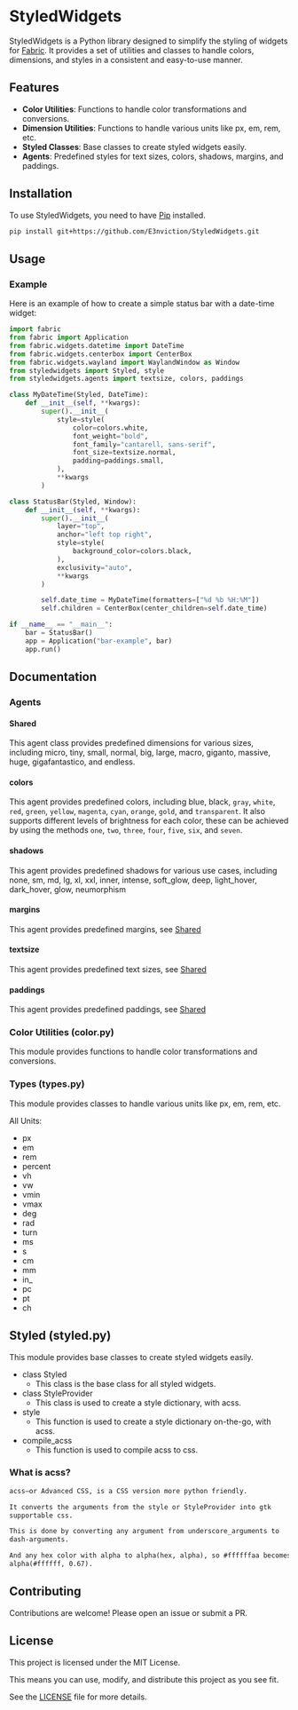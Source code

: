 # StyledWidgets

StyledWidgets is a Python library designed to simplify the styling of widgets for [Fabric](https://github.com/Fabric-Development/fabric). It provides a set of utilities and classes to handle colors, dimensions, and styles in a consistent and easy-to-use manner.

## Features

- **Color Utilities**: Functions to handle color transformations and conversions.
- **Dimension Utilities**: Functions to handle various units like px, em, rem, etc.
- **Styled Classes**: Base classes to create styled widgets easily.
- **Agents**: Predefined styles for text sizes, colors, shadows, margins, and paddings.

## Installation

To use StyledWidgets, you need to have [Pip](https://pypi.org/project/pip/) installed.

```bash
pip install git+https://github.com/E3nviction/StyledWidgets.git
```

## Usage

### Example

Here is an example of how to create a simple status bar with a date-time widget:

```py
import fabric
from fabric import Application
from fabric.widgets.datetime import DateTime
from fabric.widgets.centerbox import CenterBox
from fabric.widgets.wayland import WaylandWindow as Window
from styledwidgets import Styled, style
from styledwidgets.agents import textsize, colors, paddings

class MyDateTime(Styled, DateTime):
    def __init__(self, **kwargs):
        super().__init__(
            style=style(
                color=colors.white,
                font_weight="bold",
                font_family="cantarell, sans-serif",
                font_size=textsize.normal,
                padding=paddings.small,
            ),
            **kwargs
        )

class StatusBar(Styled, Window):
    def __init__(self, **kwargs):
        super().__init__(
            layer="top",
            anchor="left top right",
            style=style(
                background_color=colors.black,
            ),
            exclusivity="auto",
            **kwargs
        )

        self.date_time = MyDateTime(formatters=["%d %b %H:%M"])
        self.children = CenterBox(center_children=self.date_time)

if __name__ == "__main__":
    bar = StatusBar()
    app = Application("bar-example", bar)
    app.run()
```

## Documentation

### Agents

#### Shared

This agent class provides predefined dimensions for various sizes, including micro, tiny, small, normal, big, large, macro, giganto, massive, huge, gigafantastico, and endless.

#### colors

This agent provides predefined colors, including blue, black, `gray`, `white`, `red`, `green`, `yellow`, `magenta`, `cyan`, `orange`, `gold`, and `transparent`. It also supports different levels of brightness for each color, these can be achieved by using the methods `one`, `two`, `three`, `four`, `five`, `six`, and `seven`.

#### shadows

This agent provides predefined shadows for various use cases, including none, sm, md, lg, xl, xxl, inner, intense, soft_glow, deep, light_hover, dark_hover, glow, neumorphism

#### margins

This agent provides predefined margins, see [Shared](#shared)

#### textsize

This agent provides predefined text sizes, see [Shared](#shared)

#### paddings

This agent provides predefined paddings, see [Shared](#shared)

### Color Utilities (color.py)

This module provides functions to handle color transformations and conversions.

### Types (types.py)

This module provides classes to handle various units like px, em, rem, etc.

All Units:
- px
- em
- rem
- percent
- vh
- vw
- vmin
- vmax
- deg
- rad
- turn
- ms
- s
- cm
- mm
- in_
- pc
- pt
- ch

## Styled (styled.py)

This module provides base classes to create styled widgets easily.

- class Styled
  - This class is the base class for all styled widgets.
- class StyleProvider
  - This class is used to create a style dictionary, with acss.
- style
  - This function is used to create a style dictionary on-the-go, with acss.
- compile_acss
  - This function is used to compile acss to css.

### What is acss?

```txt
acss–or Advanced CSS, is a CSS version more python friendly.

It converts the arguments from the style or StyleProvider into gtk
supportable css.

This is done by converting any argument from underscore_arguments to
dash-arguments.

And any hex color with alpha to alpha(hex, alpha), so #ffffffaa becomes
alpha(#ffffff, 0.67).
```

## Contributing

Contributions are welcome! Please open an issue or submit a PR.

## License

This project is licensed under the MIT License.  

This means you can use, modify, and distribute this project as you see fit.  
  
See the [LICENSE](LICENSE) file for more details.
